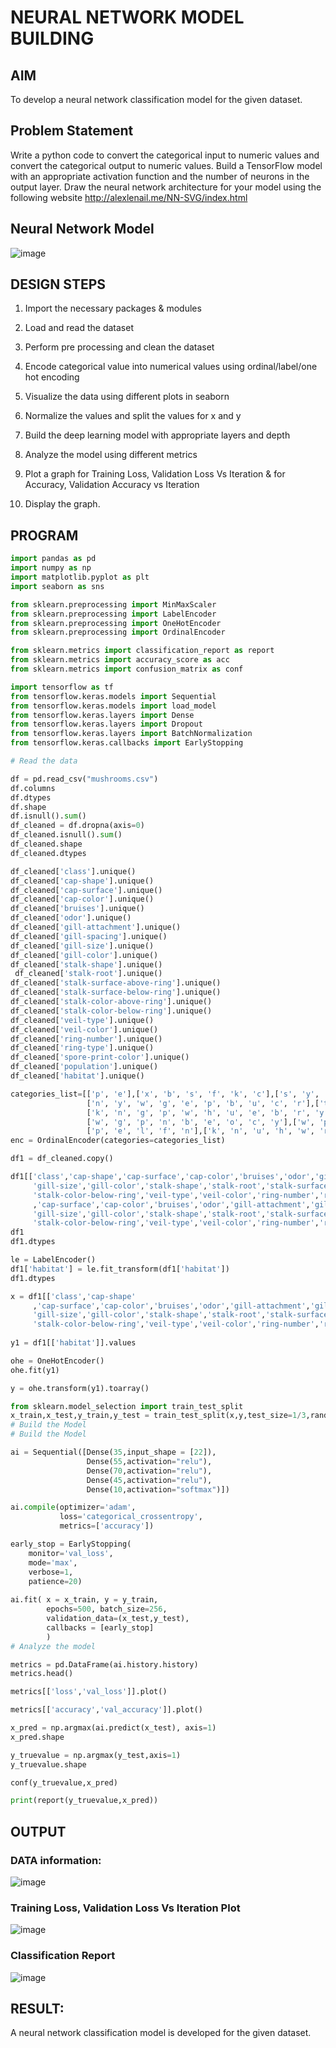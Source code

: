 # NEURAL NETWORK MODEL BUILDING

## AIM
To develop a neural network classification model for the given dataset.

## Problem Statement

Write a python code to convert the categorical input to numeric values and  convert the categorical output to numeric values.  Build a TensorFlow model with an appropriate activation function and the number of neurons in the output layer. Draw the neural network architecture for your model using the following website
http://alexlenail.me/NN-SVG/index.html

## Neural Network Model
![image](https://github.com/Aashima02/Neural-Network-Model-Building/assets/93427086/59520fa5-d812-4234-8492-c05f739bbc5c)


## DESIGN STEPS

1. Import the necessary packages & modules

2. Load and read the dataset

3. Perform pre processing and clean the dataset

4. Encode categorical value into numerical values using ordinal/label/one hot encoding

5. Visualize the data using different plots in seaborn

6. Normalize the values and split the values for x and y

7. Build the deep learning model with appropriate layers and depth

8. Analyze the model using different metrics

9. Plot a graph for Training Loss, Validation Loss Vs Iteration & for Accuracy, Validation Accuracy vs Iteration

10. Display the graph.
## PROGRAM

```python
import pandas as pd
import numpy as np
import matplotlib.pyplot as plt
import seaborn as sns

from sklearn.preprocessing import MinMaxScaler
from sklearn.preprocessing import LabelEncoder
from sklearn.preprocessing import OneHotEncoder
from sklearn.preprocessing import OrdinalEncoder

from sklearn.metrics import classification_report as report
from sklearn.metrics import accuracy_score as acc
from sklearn.metrics import confusion_matrix as conf

import tensorflow as tf
from tensorflow.keras.models import Sequential
from tensorflow.keras.models import load_model
from tensorflow.keras.layers import Dense
from tensorflow.keras.layers import Dropout
from tensorflow.keras.layers import BatchNormalization
from tensorflow.keras.callbacks import EarlyStopping

# Read the data

df = pd.read_csv("mushrooms.csv")
df.columns
df.dtypes
df.shape
df.isnull().sum()
df_cleaned = df.dropna(axis=0)
df_cleaned.isnull().sum()
df_cleaned.shape
df_cleaned.dtypes

df_cleaned['class'].unique()
df_cleaned['cap-shape'].unique()
df_cleaned['cap-surface'].unique()
df_cleaned['cap-color'].unique()
df_cleaned['bruises'].unique()
df_cleaned['odor'].unique()
df_cleaned['gill-attachment'].unique()
df_cleaned['gill-spacing'].unique()
df_cleaned['gill-size'].unique()
df_cleaned['gill-color'].unique()
df_cleaned['stalk-shape'].unique()
 df_cleaned['stalk-root'].unique() 
df_cleaned['stalk-surface-above-ring'].unique()
df_cleaned['stalk-surface-below-ring'].unique()
df_cleaned['stalk-color-above-ring'].unique()
df_cleaned['stalk-color-below-ring'].unique()
df_cleaned['veil-type'].unique()
df_cleaned['veil-color'].unique()
df_cleaned['ring-number'].unique()
df_cleaned['ring-type'].unique()
df_cleaned['spore-print-color'].unique()
df_cleaned['population'].unique()
df_cleaned['habitat'].unique()

categories_list=[['p', 'e'],['x', 'b', 's', 'f', 'k', 'c'],['s', 'y', 'f', 'g'],
                 ['n', 'y', 'w', 'g', 'e', 'p', 'b', 'u', 'c', 'r'],['t', 'f'],['p', 'a', 'l', 'n', 'f', 'c', 'y', 's', 'm'],['f', 'a'],['c', 'w'],['n', 'b'],
                 ['k', 'n', 'g', 'p', 'w', 'h', 'u', 'e', 'b', 'r', 'y', 'o'],['e', 't'],['e', 'c', 'b', 'r', '?'],['s', 'f', 'k', 'y'],['s', 'f', 'y', 'k'],
                 ['w', 'g', 'p', 'n', 'b', 'e', 'o', 'c', 'y'],['w', 'p', 'g', 'b', 'n', 'e', 'y', 'o', 'c'],['p'],['w', 'n', 'o', 'y'],['o', 't', 'n'],
                 ['p', 'e', 'l', 'f', 'n'],['k', 'n', 'u', 'h', 'w', 'r', 'o', 'y', 'b'],['s', 'n', 'a', 'v', 'y', 'c']]
enc = OrdinalEncoder(categories=categories_list)

df1 = df_cleaned.copy()

df1[['class','cap-shape','cap-surface','cap-color','bruises','odor','gill-attachment','gill-spacing',
     'gill-size','gill-color','stalk-shape','stalk-root','stalk-surface-above-ring','stalk-surface-below-ring','stalk-color-above-ring',
     'stalk-color-below-ring','veil-type','veil-color','ring-number','ring-type','spore-print-color','population']] = enc.fit_transform(df1[['class','cap-shape'
     ,'cap-surface','cap-color','bruises','odor','gill-attachment','gill-spacing',
     'gill-size','gill-color','stalk-shape','stalk-root','stalk-surface-above-ring','stalk-surface-below-ring','stalk-color-above-ring',
     'stalk-color-below-ring','veil-type','veil-color','ring-number','ring-type','spore-print-color','population']])
df1
df1.dtypes

le = LabelEncoder()
df1['habitat'] = le.fit_transform(df1['habitat'])
df1.dtypes

x = df1[['class','cap-shape'
     ,'cap-surface','cap-color','bruises','odor','gill-attachment','gill-spacing',
     'gill-size','gill-color','stalk-shape','stalk-root','stalk-surface-above-ring','stalk-surface-below-ring','stalk-color-above-ring',
     'stalk-color-below-ring','veil-type','veil-color','ring-number','ring-type','spore-print-color','population']].values
         
y1 = df1[['habitat']].values

ohe = OneHotEncoder()
ohe.fit(y1)

y = ohe.transform(y1).toarray()

from sklearn.model_selection import train_test_split
x_train,x_test,y_train,y_test = train_test_split(x,y,test_size=1/3,random_state=50)
# Build the Model
# Build the Model

ai = Sequential([Dense(35,input_shape = [22]),
                 Dense(55,activation="relu"),
                 Dense(70,activation="relu"),
                 Dense(45,activation="relu"),
                 Dense(10,activation="softmax")])

ai.compile(optimizer='adam',
           loss='categorical_crossentropy',
           metrics=['accuracy'])

early_stop = EarlyStopping(
    monitor='val_loss',
    mode='max', 
    verbose=1, 
    patience=20)
    
ai.fit( x = x_train, y = y_train,
        epochs=500, batch_size=256,
        validation_data=(x_test,y_test),
        callbacks = [early_stop]
        ) 
# Analyze the model

metrics = pd.DataFrame(ai.history.history)
metrics.head()

metrics[['loss','val_loss']].plot()

metrics[['accuracy','val_accuracy']].plot()

x_pred = np.argmax(ai.predict(x_test), axis=1)
x_pred.shape

y_truevalue = np.argmax(y_test,axis=1)
y_truevalue.shape

conf(y_truevalue,x_pred)

print(report(y_truevalue,x_pred))

```

## OUTPUT
### DATA information:
![image](https://github.com/gpavithra673/Neural-Network-Model-Building-DeepLearning/assets/93427264/3057757f-37d2-4feb-8be7-2b267fc9f239)


### Training Loss, Validation Loss Vs Iteration Plot

![image](https://github.com/gpavithra673/Neural-Network-Model-Building-DeepLearning/assets/93427264/56e4c0ae-de86-4207-ad55-3066f0f026cf)

### Classification Report

![image](https://github.com/gpavithra673/Neural-Network-Model-Building-DeepLearning/assets/93427264/816a4ec1-5c4e-4ddd-bc6b-c4b47b398b42)

## RESULT:
A neural network classification model is developed for the given dataset.
